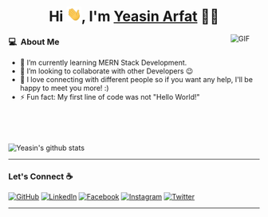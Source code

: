 # <center> Hi <img src="https://raw.githubusercontent.com/ABSphreak/ABSphreak/master/gifs/Hi.gif" width="30px">, I'm [Yeasin Arfat](https://twitter.com/iamyeasiin) 👨‍💻 </center>

  <img align="right" style="padding:0 20px" alt="GIF" src="https://media.giphy.com/media/MC6eSuC3yypCU/giphy.gif" />

<h3> 💻 &nbsp;About Me </h3>

- 🌱 I’m currently learning MERN Stack Development.
- 👯 I’m looking to collaborate with other Developers :wink:
- 💬 I love connecting with different people so if you want any help, I'll be happy to meet you more! :)
- ⚡ Fun fact: My first line of code was not "Hello World!"
<!--
**Yeasiin/Yeasiin** is a ✨ _special_ ✨ repository because its `README.md` (this file) appears on your GitHub profile.

Here are some ideas to get you started:

- 🔭 I’m currently working on ...
- 👯 I’m looking to collaborate on ...
- 🤔 I’m looking for help with ...
- 💬 Ask me about ...
- 📫 How to reach me: ...
- 😄 Pronouns: ...

  -->
  <br>
  <br>
  <br>

![Yeasin's github stats](https://github-readme-stats.vercel.app/api?username=yeasiin&show_icons=true)

---

### Let's Connect :coffee:

<p>
    <a href="https://github.com/yeasiin"><img src="https://img.icons8.com/bubbles/50/000000/github.png" alt="GitHub"/></a>
    <a href="https://www.linkedin.com/in/yeasiin/"><img src="https://img.icons8.com/bubbles/50/000000/linkedin.png" alt="LinkedIn"/></a>
    <a href="https://www.facebook.com/iamyeasiin/"><img src="https://img.icons8.com/bubbles/50/000000/facebook-new.png" alt="Facebook"/></a>
    <a href="https://www.instagram.com/iamyeasiin/"><img src="https://img.icons8.com/bubbles/50/000000/instagram.png" alt="Instagram"/></a>
    <a href="https://twitter.com/iamyeasiin"><img src="https://img.icons8.com/bubbles/50/000000/twitter.png" alt="Twitter"/></a>

</p>

---
